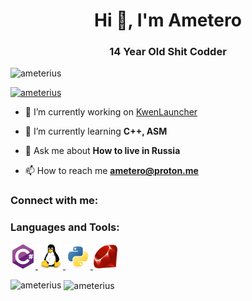 <h1 align="center">Hi 👋, I'm Ametero</h1>
<h3 align="center">14 Year Old Shit Codder</h3>

<p align="left"> <img src="https://komarev.com/ghpvc/?username=ameterius&label=Views&color=00ff00&style=flat-square" alt="ameterius" /> </p>

<p align="left"> <a href="https://github.com/ryo-ma/github-profile-trophy"><img src="https://github-profile-trophy.vercel.app/?username=ameterius" alt="ameterius" /></a> </p>

- 🔭 I’m currently working on [KwenLauncher](https://github.com/Ameterius/KwenLauncher)

- 🌱 I’m currently learning **C++, ASM**

- 💬 Ask me about **How to live in Russia**

- 📫 How to reach me **ametero@proton.me**

<h3 align="left">Connect with me:</h3>
<p align="left">
</p>

<h3 align="left">Languages and Tools:</h3>
<p align="left"> <a href="https://www.w3schools.com/cs/" target="_blank" rel="noreferrer"> <img src="https://raw.githubusercontent.com/devicons/devicon/master/icons/csharp/csharp-original.svg" alt="csharp" width="40" height="40"/> </a> <a href="https://www.linux.org/" target="_blank" rel="noreferrer"> <img src="https://raw.githubusercontent.com/devicons/devicon/master/icons/linux/linux-original.svg" alt="linux" width="40" height="40"/> </a> <a href="https://www.python.org" target="_blank" rel="noreferrer"> <img src="https://raw.githubusercontent.com/devicons/devicon/master/icons/python/python-original.svg" alt="python" width="40" height="40"/> </a> <a href="https://www.ruby-lang.org/en/" target="_blank" rel="noreferrer"> <img src="https://raw.githubusercontent.com/devicons/devicon/master/icons/ruby/ruby-original.svg" alt="ruby" width="40" height="40"/> </a> </p>

<p><img align="left" src="https://github-readme-stats.vercel.app/api/top-langs?username=ameterius&show_icons=true&theme=synthwave&locale=en&layout=compact" alt="ameterius" /></p>

<p>&nbsp;<img align="center" src="https://github-readme-stats.vercel.app/api?username=ameterius&show_icons=true&theme=synthwave&locale=en" alt="ameterius" /></p>

